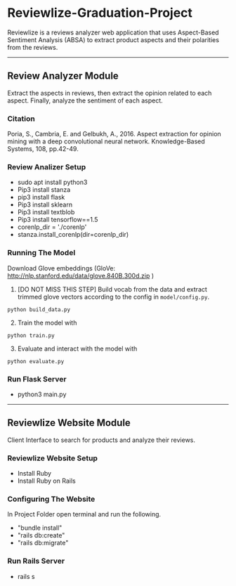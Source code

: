 # Reviewlize-Graduation-Project
 Reviewlize is a reviews analyzer web application that uses Aspect-Based Sentiment Analysis (ABSA) to extract product aspects and their polarities from the reviews.
 
 ---
## Review Analyzer Module 
Extract the aspects in reviews, then extract the opinion related to each aspect. Finally, analyze the sentiment of each aspect.
  
  ### Citation
  Poria, S., Cambria, E. and Gelbukh, A., 2016. Aspect extraction for opinion mining with a deep convolutional neural network. Knowledge-Based Systems, 108, pp.42-49.

  ### Review Analizer Setup
  - sudo apt install python3
  - Pip3 install stanza
  - pip3 install flask
  - Pip3 install sklearn
  - Pip3 install textblob
  - Pip3 install tensorflow==1.5
  - corenlp_dir = './corenlp'
  - stanza.install_corenlp(dir=corenlp_dir)
  
  ### Running The Model
  Download Glove embeddings (GloVe: http://nlp.stanford.edu/data/glove.840B.300d.zip )

  1. [DO NOT MISS THIS STEP] Build vocab from the data and extract trimmed glove vectors according to the config in `model/config.py`.

  ```
  python build_data.py
  ```

  2. Train the model with

  ```
  python train.py
  ```


  3. Evaluate and interact with the model with
  ```
  python evaluate.py
  ```
  ### Run Flask Server
  * python3 main.py
 ---

## Reviewlize Website Module 
Client Interface to search for products and analyze their reviews.

  ### Reviewlize Website Setup
  - Install Ruby
  - Install Ruby on Rails

  ### Configuring The Website
  In Project Folder open terminal and run the following.
  - "bundle install"
  - "rails db:create"
  - "rails db:migrate"

  ### Run Rails Server
   * rails s




